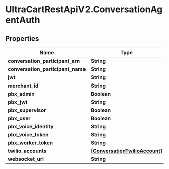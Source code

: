# UltraCartRestApiV2.ConversationAgentAuth

## Properties
Name | Type | Description | Notes
------------ | ------------- | ------------- | -------------
**conversation_participant_arn** | **String** |  | [optional] 
**conversation_participant_name** | **String** |  | [optional] 
**jwt** | **String** |  | [optional] 
**merchant_id** | **String** |  | [optional] 
**pbx_admin** | **Boolean** |  | [optional] 
**pbx_jwt** | **String** |  | [optional] 
**pbx_supervisor** | **Boolean** |  | [optional] 
**pbx_user** | **Boolean** |  | [optional] 
**pbx_voice_identity** | **String** |  | [optional] 
**pbx_voice_token** | **String** |  | [optional] 
**pbx_worker_token** | **String** |  | [optional] 
**twilio_accounts** | [**[ConversationTwilioAccount]**](ConversationTwilioAccount.md) |  | [optional] 
**websocket_url** | **String** |  | [optional] 


